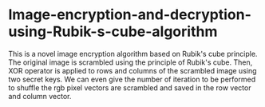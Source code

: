 # Image-encryption-and-decryption-using-Rubik-s-cube-algorithm
This is a novel image encryption algorithm based on Rubik's cube principle. The original
image is scrambled using the principle of Rubik's cube. Then, XOR operator is applied to
rows and columns of the scrambled image using two secret keys.
We can even give the number of iteration to be performed to shuffle the rgb pixel vectors are scrambled and saved in the row vector and column vector.
